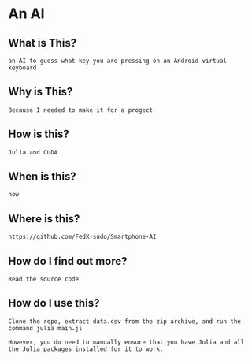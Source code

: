 # An AI

## What is This?

    an AI to guess what key you are pressing on an Android virtual keyboard

## Why is This?

    Because I needed to make it for a progect

## How is this?

    Julia and CUDA

## When is this?

    now

## Where is this?

    https://github.com/FedX-sudo/Smartphone-AI


## How do I find out more?

    Read the source code

## How do I use this?

    Clone the repo, extract data.csv from the zip archive, and run the command julia main.jl

    However, you do need to manually ensure that you have Julia and all the Julia packages installed for it to work.
